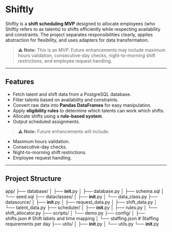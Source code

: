 # Shiftly

Shiftly is a **shift scheduling MVP** designed to allocate employees (who Shiftly refers to as talents) to shifts efficiently while respecting availability and constraints. The project separates responsibilities clearly, applies abstraction for flexibility, and uses adapters for data transformation.

> ⚠️ **Note:** This is an MVP. Future enhancements may include maximum hours validation, consecutive-day checks, night-to-morning shift restrictions, and employee request handling.

---

## Features

- Fetch talent and shift data from a PostgreSQL database.
- Filter talents based on availability and constraints.
- Convert raw data into **Pandas DataFrames** for easy manipulation.
- Apply **eligibility rules** to determine which talents can work which shifts.
- Allocate shifts using a **rule-based system**.
- Output scheduled assignments.

> ⚠️ **Note:** Future enhancements will include:

- Maximum hours validation.
- Consecutive-day checks.
- Night-to-morning shift restrictions.
- Employee request handling.

---

## Project Structure

app/
├── database/
│   ├── __init__.py
│   ├── database.py
│   ├── schema.sql
│   └── seed.sql
├── dataclasses/
│   ├── __init__.py
│   └── data_class.py
├── datasource/
│   ├── __init__.py
│   ├── request_data.py
│   ├── shift_data.py
│   └── talent_data.py
├── scheduler/
│   ├── __init__.py
│   ├── rules.py
│   └── shift_allocator.py
├── scripts/
│   └── demo.py
├── config/
│   ├── shifts.json        # Shift labels and time mapping
│   └── staffing.json      # Staffing requirements per day
├── utils/
│   ├── __init__.py
│   └── utils.py
└── __init__.py